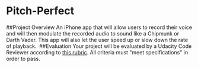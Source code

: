 # Pitch-Perfect

##Project Overview
An iPhone app that will allow users to record their voice and will then modulate the recorded audio to sound like a Chipmunk or Darth Vader. This app will also let the user speed up or slow down the rate of playback.
​
##Evaluation
Your project will be evaluated by a Udacity Code Reviewer according to <a href="https://review.udacity.com/#!/projects/3082218740/rubric" target="_blank">this rubric</a>. All criteria must "meet specifications" in order to pass.
